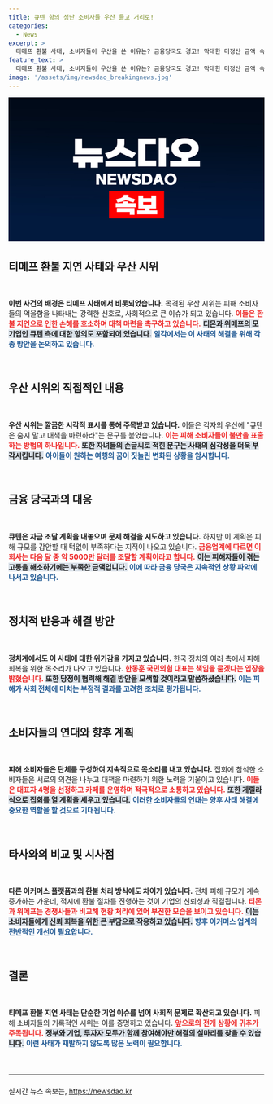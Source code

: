 ```yaml
---
title: 큐텐 항의 성난 소비자들 우산 들고 거리로!
categories:
  - News
excerpt: >
  티메프 환불 사태, 소비자들이 우산을 쓴 이유는? 금융당국도 경고! 막대한 미정산 금액 속에서 모인 피해자들의 절박한 외침이 강남 거리에서 울려 퍼진다. 과연 티몬과 위메프는 진정한 해결책을 제시할 수 있을까?
feature_text: >
  티메프 환불 사태, 소비자들이 우산을 쓴 이유는? 금융당국도 경고! 막대한 미정산 금액 속에서 모인 피해자들의 절박한 외침이 강남 거리에서 울려 퍼진다. 과연 티몬과 위메프는 진정한 해결책을 제시할 수 있을까?
image: '/assets/img/newsdao_breakingnews.jpg'
---
```


<p><img src="/assets/img/newsdao_breakingnews.jpg" alt="flaretime 속보" /></p>

<h2 data-ke-size="size26">티메프 환불 지연 사태와 우산 시위</h2>

<p data-ke-size="size16">&nbsp;</p>

<p><strong>이번 사건의 배경은 티메프 사태에서 비롯되었습니다.</strong> 목격된 우산 시위는 피해 소비자들의 억울함을 나타내는 강력한 신호로, 사회적으로 큰 이슈가 되고 있습니다. <b><span style="color: #ee2323;">이들은 환불 지연으로 인한 손해를 호소하며 대책 마련을 촉구하고 있습니다.</span></b> <b><span style="background-color: #21538527;">티몬과 위메프의 모기업인 큐텐 측에 대한 항의도 포함되어 있습니다.</span></b> <b><span style="color: #1a5490;">일각에서는 이 사태의 해결을 위해 각종 방안을 논의하고 있습니다.</span></b></p>

<p data-ke-size="size16">&nbsp;</p>

<h2 data-ke-size="size26">우산 시위의 직접적인 내용</h2>

<p data-ke-size="size16">&nbsp;</p>

<p><strong>우산 시위는 깔끔한 시각적 표시를 통해 주목받고 있습니다.</strong> 이들은 각자의 우산에 "큐텐은 숨지 말고 대책을 마련하라"는 문구를 붙였습니다. <b><span style="color: #ee2323;">이는 피해 소비자들이 불만을 표출하는 방법의 하나입니다.</span></b> <b><span style="background-color: #21538527;">또한 자녀들의 손글씨로 적힌 문구는 사태의 심각성을 더욱 부각시킵니다.</span></b> <b><span style="color: #1a5490;">아이들이 원하는 여행의 꿈이 짓눌린 변화된 상황을 암시합니다.</span></b></p>

<p data-ke-size="size16">&nbsp;</p>

<h2 data-ke-size="size26">금융 당국과의 대응</h2>

<p data-ke-size="size16">&nbsp;</p>

<p><strong>큐텐은 자금 조달 계획을 내놓으며 문제 해결을 시도하고 있습니다.</strong> 하지만 이 계획은 피해 규모를 감안할 때 턱없이 부족하다는 지적이 나오고 있습니다. <b><span style="color: #ee2323;">금융업계에 따르면 이 회사는 다음 달 중 약 5000만 달러를 조달할 계획이라고 합니다.</span></b> <b><span style="background-color: #21538527;">이는 피해자들이 겪는 고통을 해소하기에는 부족한 금액입니다.</span></b> <b><span style="color: #1a5490;">이에 따라 금융 당국은 지속적인 상황 파악에 나서고 있습니다.</span></b></p>

<p data-ke-size="size16">&nbsp;</p>

<h2 data-ke-size="size26">정치적 반응과 해결 방안</h2>

<p data-ke-size="size16">&nbsp;</p>

<p><strong>정치계에서도 이 사태에 대한 위기감을 가지고 있습니다.</strong> 한국 정치의 여러 측에서 피해 회복을 위한 목소리가 나오고 있습니다. <b><span style="color: #ee2323;">한동훈 국민의힘 대표는 책임을 묻겠다는 입장을 밝혔습니다.</span></b> <b><span style="background-color: #21538527;">또한 당정이 협력해 해결 방안을 모색할 것이라고 말씀하셨습니다.</span></b> <b><span style="color: #1a5490;">이는 피해가 사회 전체에 미치는 부정적 결과를 고려한 조치로 평가됩니다.</span></b></p>

<p data-ke-size="size16">&nbsp;</p>

<h2 data-ke-size="size26">소비자들의 연대와 향후 계획</h2>

<p data-ke-size="size16">&nbsp;</p>

<p><strong>피해 소비자들은 단체를 구성하여 지속적으로 목소리를 내고 있습니다.</strong> 집회에 참석한 소비자들은 서로의 의견을 나누고 대책을 마련하기 위한 노력을 기울이고 있습니다. <b><span style="color: #ee2323;">이들은 대표자 4명을 선정하고 카페를 운영하며 적극적으로 소통하고 있습니다.</span></b> <b><span style="background-color: #21538527;">또한 게릴라식으로 집회를 열 계획을 세우고 있습니다.</span></b> <b><span style="color: #1a5490;">이러한 소비자들의 연대는 향후 사태 해결에 중요한 역할을 할 것으로 기대됩니다.</span></b></p>

<p data-ke-size="size16">&nbsp;</p>

<h2 data-ke-size="size26">타사와의 비교 및 시사점</h2>

<p data-ke-size="size16">&nbsp;</p>

<p><strong>다른 이커머스 플랫폼과의 환불 처리 방식에도 차이가 있습니다.</strong> 전체 피해 규모가 계속 증가하는 가운데, 적시에 환불 절차를 진행하는 것이 기업의 신뢰성과 직결됩니다. <b><span style="color: #ee2323;">티몬과 위메프는 경쟁사들과 비교해 현황 처리에 있어 부진한 모습을 보이고 있습니다.</span></b> <b><span style="background-color: #21538527;">이는 소비자들에게 신뢰 회복을 위한 큰 부담으로 작용하고 있습니다.</span></b> <b><span style="color: #1a5490;">향후 이커머스 업계의 전반적인 개선이 필요합니다.</span></b></p>

<p data-ke-size="size16">&nbsp;</p>

<h2 data-ke-size="size26">결론</h2>

<p data-ke-size="size16">&nbsp;</p>

<p><strong>티메프 환불 지연 사태는 단순한 기업 이슈를 넘어 사회적 문제로 확산되고 있습니다.</strong> 피해 소비자들의 기록적인 시위는 이를 증명하고 있습니다. <b><span style="color: #ee2323;">앞으로의 전개 상황에 귀추가 주목됩니다.</span></b> <b><span style="background-color: #21538527;">정부와 기업, 투자자 모두가 함께 참여해야만 해결의 실마리를 찾을 수 있습니다.</span></b> <b><span style="color: #1a5490;">이런 사태가 재발하지 않도록 많은 노력이 필요합니다.</span></b></p>

<p data-ke-size="size16">&nbsp;</p>

<hr style="border: 1px solid #ccc; margin-top: 20px; margin-bottom: 20px;">
실시간 뉴스 속보는, <a href="https://newsdao.kr" rel="dofollow">https://newsdao.kr</a>


